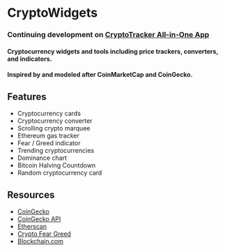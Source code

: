 # CryptoWidgets
### Continuing development on [CryptoTracker All-in-One App](https://github.com/mrmendoza171/cryptotracker)
#### Cryptocurrency widgets and tools including price trackers, converters, and indicators.
#### Inspired by and modeled after CoinMarketCap and CoinGecko.

## Features
- Cryptocurrency cards
- Cryptocurrency converter
- Scrolling crypto marquee
- Ethereum gas tracker
- Fear / Greed indicator
- Trending cryptocurrencies
- Dominance chart
- Bitcoin Halving Countdown
- Random cryptocurrency card

## Resources
- [CoinGecko](https://www.coingecko.com/)
- [CoinGecko API](https://www.coingecko.com/api/documentations/v3)
- [Etherscan](https://docs.etherscan.io/)
- [Crypto Fear Greed](https://alternative.me/crypto/fear-and-greed-index/)
- [Blockchain.com](https://www.blockchain.com/explorer/api)
